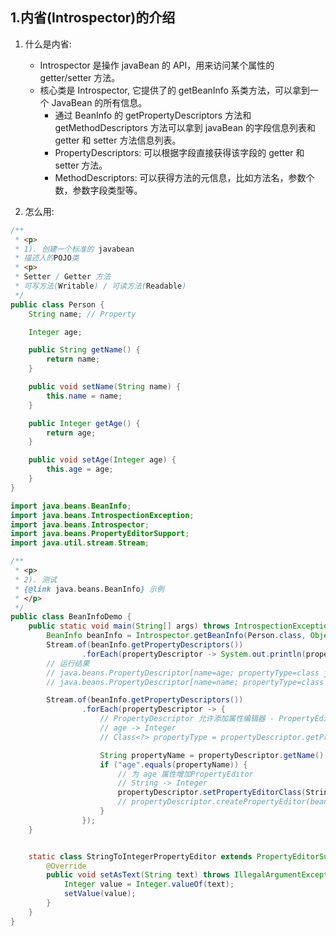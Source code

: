 ## 1.内省(Introspector)的介绍

1. 什么是内省:
    + Introspector 是操作 javaBean 的 API，用来访问某个属性的 getter/setter 方法。
    + 核心类是 Introspector, 它提供了的 getBeanInfo 系类方法，可以拿到一个 JavaBean 的所有信息。
        + 通过 BeanInfo 的 getPropertyDescriptors 方法和 getMethodDescriptors 方法可以拿到 javaBean 的字段信息列表和 getter 和 setter 方法信息列表。
        + PropertyDescriptors: 可以根据字段直接获得该字段的 getter 和 setter 方法。
        + MethodDescriptors: 可以获得方法的元信息，比如方法名，参数个数，参数字段类型等。

2. 怎么用:

```java
/**
 * <p>
 * 1). 创建一个标准的 javabean
 * 描述人的POJO类
 * <p>
 * Setter / Getter 方法
 * 可写方法(Writable) / 可读方法(Readable)
 */
public class Person {
    String name; // Property

    Integer age;

    public String getName() {
        return name;
    }

    public void setName(String name) {
        this.name = name;
    }

    public Integer getAge() {
        return age;
    }

    public void setAge(Integer age) {
        this.age = age;
    }
}
```

    

```java
import java.beans.BeanInfo;
import java.beans.IntrospectionException;
import java.beans.Introspector;
import java.beans.PropertyEditorSupport;
import java.util.stream.Stream;

/**
 * <p>
 * 2). 测试
 * {@link java.beans.BeanInfo} 示例
 * </p>
 */
public class BeanInfoDemo {
    public static void main(String[] args) throws IntrospectionException {
        BeanInfo beanInfo = Introspector.getBeanInfo(Person.class, Object.class);
        Stream.of(beanInfo.getPropertyDescriptors())
                .forEach(propertyDescriptor -> System.out.println(propertyDescriptor));
        // 运行结果
        // java.beans.PropertyDescriptor[name=age; propertyType=class java.lang.Integer; readMethod=public java.lang.Integer com.zhui.ioc.java.beans.Person.getAge(); writeMethod=public void com.zhui.ioc.java.beans.Person.setAge(java.lang.Integer)]
        // java.beans.PropertyDescriptor[name=name; propertyType=class java.lang.String; readMethod=public java.lang.String com.zhui.ioc.java.beans.Person.getName(); writeMethod=public void com.zhui.ioc.java.beans.Person.setName(java.lang.String)]

        Stream.of(beanInfo.getPropertyDescriptors())
                .forEach(propertyDescriptor -> {
                    // PropertyDescriptor 允许添加属性编辑器 - PropertyEditor
                    // age -> Integer
                    // Class<?> propertyType = propertyDescriptor.getPropertyType();

                    String propertyName = propertyDescriptor.getName();
                    if ("age".equals(propertyName)) {
                        // 为 age 属性增加PropertyEditor
                        // String -> Integer
                        propertyDescriptor.setPropertyEditorClass(StringToIntegerPropertyEditor.class);
                        // propertyDescriptor.createPropertyEditor(bean)
                    }
                });
    }


    static class StringToIntegerPropertyEditor extends PropertyEditorSupport {
        @Override
        public void setAsText(String text) throws IllegalArgumentException {
            Integer value = Integer.valueOf(text);
            setValue(value);
        }
    }
}
```